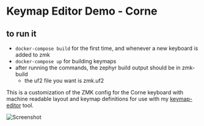 # Keymap Editor Demo - Corne

## to run it

- `docker-compose build` for the first time, and whenever a new keyboard is added to zmk
- `docker-compose up` for building keymaps
- after running the commands, the zephyr build output should be in zmk-build
    - the uf2 file you want is zmk.uf2

This is a customization of the ZMK config for the Corne keyboard with machine
readable layout and keymap definitions for use with my [keymap-editor] tool.

![Screenshot](screenshot.png)


[keymap-editor]:https://github.com/nickcoutsos/keymap-editor